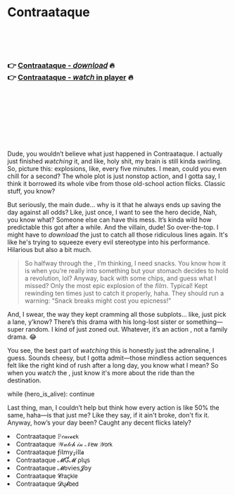 <h1>Contraataque</h1>

<br><br><br>

<h3>👉 <a href="https://Dougs-snazopanes1985.github.io/clweevlvrd/">Contraataque - 𝘥𝘰𝘸𝘯𝘭𝘰𝘢𝘥</a> 🔥<br>
👉 <a href="https://Dougs-snazopanes1985.github.io/clweevlvrd/">Contraataque - 𝘸𝘢𝘵𝘤𝘩 in player</a> 🔥
</h3>



<br><br><br><br><br><br><br>


Dude, you wouldn’t believe what just happened in Contraataque. I actually just finished 𝘸𝘢𝘵𝘤𝘩𝘪𝘯𝘨 it, and like, holy shit, my brain is still kinda swirling. So, picture this: explosions, like, every five minutes. I mean, could you even chill for a second? The whole plot is just nonstop action, and I gotta say, I think it borrowed its whole vibe from those old-school action flicks. Classic stuff, you know?

But seriously, the main dude... why is it that he always ends up saving the day against all odds? Like, just once, I want to see the hero decide, Nah, you know what? Someone else can have this mess. It’s kinda wild how predictable this got after a while. And the villain, dude! So over-the-top. I might have to 𝘥𝘰𝘸𝘯𝘭𝘰𝘢𝘥 the   just to catch all those ridiculous lines again. It's like he's trying to squeeze every evil stereotype into his performance. Hilarious but also a bit much.

> So halfway through the  , I’m thinking, I need snacks. You know how it is when you’re really into something but your stomach decides to hold a revolution, lol? Anyway, back with some chips, and guess what I missed? Only the most epic explosion of the 𝘧𝘪𝘭𝘮. Typical! Kept rewinding ten times just to catch it properly, haha. They should run a warning: “Snack breaks might cost you epicness!”

And, I swear, the way they kept cramming all those subplots... like, just pick a lane, y’know? There’s this drama with his long-lost sister or something—super random. I kind of just zoned out. Whatever, it’s an action  , not a family drama. 😂

You see, the best part of 𝘸𝘢𝘵𝘤𝘩𝘪𝘯𝘨 this   is honestly just the adrenaline, I guess. Sounds cheesy, but I gotta admit—those mindless action sequences felt like the right kind of rush after a long day, you know what I mean? So when you 𝘸𝘢𝘵𝘤𝘩 the  , just know it's more about the ride than the destination.

while (hero_is_alive): continue

Last thing, man, I couldn’t help but think how every action   is like 50% the same, haha—is that just me? Like they say, if it ain't broke, don't fix it. Anyway, how’s your day been? Caught any decent flicks lately?

<li>Contraataque 𝙿𝑒𝒶𝒸𝓸𝐜𝗄</li>
<li>Contraataque 𝒲𝒶𝓉𝒸𝒽 𝒾𝓃 𝒩𝖾𝗐 𝒴𝗈𝗋𝗄</li>
<li>Contraataque ƒ𝗂𝗅𝗆𝗒𝓏𝗂𝗅𝗅𝖆</li>
<li>Contraataque 𝓜Ɠ𝓜 ρ𝗅ų𝗌</li>
<li>Contraataque 𝓜𝗈ν𝗂𝖾𝗌𝓙𝗈𝗒</li>
<li>Contraataque 𝓒𝗋𝖺ç𝗄𝗅𝖾</li>
<li>Contraataque 𝓓ų𝓫𝖻𝖾𝖽</li>
